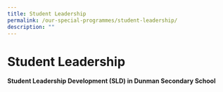 ```yaml
---
title: Student Leadership
permalink: /our-special-programmes/student-leadership/
description: ""
---
```

# Student Leadership

**Student Leadership Development (SLD) in Dunman Secondary School**